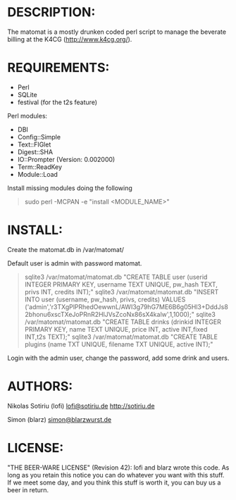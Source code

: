 DESCRIPTION:
============

The matomat is a mostly drunken coded perl script to manage the beverate billing
at the K4CG (http://www.k4cg.org/).



REQUIREMENTS:
=============

- Perl 
- SQLite
- festival (for the t2s feature)

Perl modules:
- DBI
- Config::Simple
- Text::FIGlet
- Digest::SHA
- IO::Prompter (Version: 0.002000)
- Term::ReadKey
- Module::Load

Install missing modules doing the following

> sudo perl -MCPAN -e "install <MODULE_NAME>"



INSTALL:
========

Create the matomat.db in /var/matomat/

Default user is admin with password matomat.

> sqlite3 /var/matomat/matomat.db "CREATE TABLE user (userid INTEGER PRIMARY KEY, username TEXT UNIQUE, pw_hash TEXT, privs INT, credits INT);"
> sqlite3 /var/matomat/matomat.db "INSERT INTO user  (username, pw_hash, privs, credits) VALUES ('admin','r3TXgPlPRhedOewwnL/AWI3g79hG7ME6B6g05Hl3+DddJs82bhonu6xscTXeJoPRnR2HlJVsZcoNx86sX4kalw',1,1000);"
> sqlite3 /var/matomat/matomat.db "CREATE TABLE drinks (drinkid INTEGER PRIMARY KEY, name TEXT UNIQUE, price INT, active INT,fixed INT,t2s TEXT);"
> sqlite3 /var/matomat/matomat.db "CREATE TABLE plugins (name TXT UNIQUE, filename TXT UNIQUE, active INT);"

Login with the admin user, change the password, add some drink and users.


AUTHORS:
========

Nikolas Sotiriu (lofi)
lofi@sotiriu.de
http://sotiriu.de

Simon (blarz)
simon@blarzwurst.de


LICENSE:
========

"THE BEER-WARE LICENSE" (Revision 42):
lofi and blarz wrote this code. As long as you retain this notice you
can do whatever you want with this stuff. If we meet some day, and you think
this stuff is worth it, you can buy us a beer in return. 


